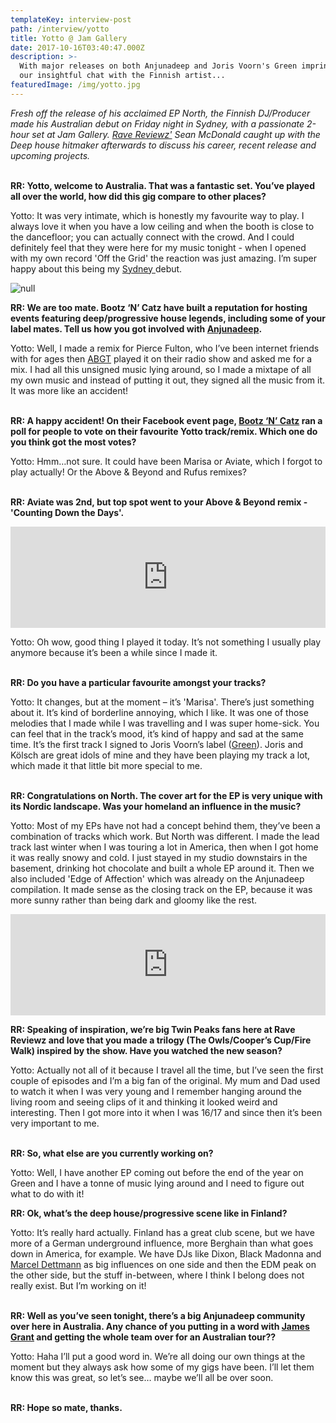 ```yaml
---
templateKey: interview-post
path: /interview/yotto
title: Yotto @ Jam Gallery
date: 2017-10-16T03:40:47.000Z
description: >-
  With major releases on both Anjunadeep and Joris Voorn's Green imprint, here's
  our insightful chat with the Finnish artist...
featuredImage: /img/yotto.jpg
---
```

_Fresh off the release of his acclaimed EP North, the Finnish DJ/Producer made his Australian debut on Friday night in Sydney, with a passionate 2-hour set at Jam Gallery. [Rave Reviewz'](https://magazine.ravereviewz.net) Sean McDonald caught up with the Deep house hitmaker afterwards to discuss his career, recent release and upcoming projects._
<br><br>

**RR: Yotto, welcome to Australia. That was a fantastic set. You’ve played all over the world, how did this gig compare to other places?**

Yotto: It was very intimate, which is honestly my favourite way to play. I always love it when you have a low ceiling and when the booth is close to the dancefloor; you can actually connect with the crowd. And I could definitely feel that they were here for my music tonight - when I opened with my own record 'Off the Grid' the reaction was just amazing. I’m super happy about this being my [Sydney ](https://www.ravereviewz.net/Events-Location/Sydney)debut.

![null](/img/yotto-sydney.jpg)

**RR: We are too mate. Bootz ‘N’ Catz have built a reputation for hosting events featuring deep/progressive house legends, including some of your label mates. Tell us how you got involved with [Anjunadeep](https://l.facebook.com/l.php?u=https%3A%2F%2Fwww.anjunadeep.com%2F&h=ATMsg7-YlXooj2UiNvslpFnXa-tE3LOK3YU1uL63N0XqBGaYNSEQIW4iJVqOWVYTFzB0qYGJehHuWqoJJVc62e-UsQf8uAzLPGAhjeJ2cbCl1_mh1kpN8CYVulUR1Aqt3ROPd6t5).**

Yotto: Well, I made a remix for Pierce Fulton, who I’ve been internet friends with for ages then [ABGT](https://www.facebook.com/abgrouptherapy/) played it on their radio show and asked me for a mix. I had all this unsigned music lying around, so I made a mixtape of all my own music and instead of putting it out, they signed all the music from it. It was more like an accident!
<br><br>

**RR: A happy accident! On their Facebook event page, [Bootz ‘N’ Catz](https://magazine.ravereviewz.net/interview/zankee-gulati-bootz-n-catz) ran a poll for people to vote on their favourite Yotto track/remix. Which one do you think got the most votes?**

Yotto: Hmm…not sure. It could have been Marisa or Aviate, which I forgot to play actually! Or the Above & Beyond and Rufus remixes?
<br><br>

**RR: Aviate was 2nd, but top spot went to your Above & Beyond remix -'Counting Down the Days'.**

<iframe src="https://embed.beatport.com/?id=6920022&type=track" width="100%" height="162" frameborder="0" scrolling="no" style="max-width:600px;"></iframe>

Yotto: Oh wow, good thing I played it today. It’s not something I usually play anymore because it’s been a while since I made it.
<br><br>

**RR: Do you have a particular favourite amongst your tracks?**

Yotto: It changes, but at the moment – it’s 'Marisa'. There’s just something about it. It’s kind of borderline annoying, which I like. It was one of those melodies that I made while I was travelling and I was super home-sick. You can feel that in the track’s mood, it’s kind of happy and sad at the same time. It’s the first track I signed to Joris Voorn’s label ([Green](https://www.facebook.com/greenrcrds/)). Joris and Kölsch are great idols of mine and they have been playing my track a lot, which made it that little bit more special to me.
<br><br>

**RR: Congratulations on North. The cover art for the EP is very unique with its Nordic landscape. Was your homeland an influence in the music?**

Yotto: Most of my EPs have not had a concept behind them, they’ve been a combination of tracks which work. But North was different. I made the lead track last winter when I was touring a lot in America, then when I got home it was really snowy and cold. I just stayed in my studio downstairs in the basement, drinking hot chocolate and built a whole EP around it. Then we also included 'Edge of Affection' which was already on the Anjunadeep compilation. It made sense as the closing track on the EP, because it was more sunny rather than being dark and gloomy like the rest.

<iframe src="https://embed.beatport.com/?id=9717294&type=track" width="100%" height="162" frameborder="0" scrolling="no" style="max-width:600px;"></iframe>

**RR: Speaking of inspiration, we’re big Twin Peaks fans here at Rave Reviewz and love that you made a trilogy (The Owls/Cooper’s Cup/Fire Walk) inspired by the show. Have you watched the new season?**

Yotto: Actually not all of it because I travel all the time, but I’ve seen the first couple of episodes and I’m a big fan of the original. My mum and Dad used to watch it when I was very young and I remember hanging around the living room and seeing clips of it and thinking it looked weird and interesting. Then I got more into it when I was 16/17 and since then it’s been very important to me.
<br><br>

**RR: So, what else are you currently working on?**

Yotto: Well, I have another EP coming out before the end of the year on Green and I have a tonne of music lying around and I need to figure out what to do with it!

**RR: Ok, what’s the deep house/progressive scene like in Finland?**

Yotto: It’s really hard actually. Finland has a great club scene, but we have more of a German underground influence, more Berghain than what goes down in America, for example. We have DJs like Dixon, Black Madonna and [Marcel Dettmann](https://www.facebook.com/marceldettmannofficial/) as big influences on one side and then the EDM peak on the other side, but the stuff in-between, where I think I belong does not really exist. But I’m working on it!
<br><br>

**RR: Well as you’ve seen tonight, there’s a big Anjunadeep community over here in Australia. Any chance of you putting in a word with [James Grant](https://www.facebook.com/jamesanjunadeep/) and getting the whole team over for an Australian tour??**

Yotto: Haha I’ll put a good word in. We’re all doing our own things at the moment but they always ask how some of my gigs have been. I’ll let them know this was great, so let’s see… maybe we’ll all be over soon.
<br><br>

**RR: Hope so mate, thanks.**
